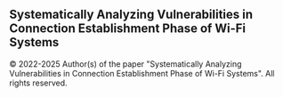 ## Systematically Analyzing Vulnerabilities in Connection Establishment Phase of Wi-Fi Systems

 © 2022-2025 Author(s) of the paper "Systematically Analyzing Vulnerabilities in Connection Establishment Phase of Wi-Fi Systems". All rights reserved.
